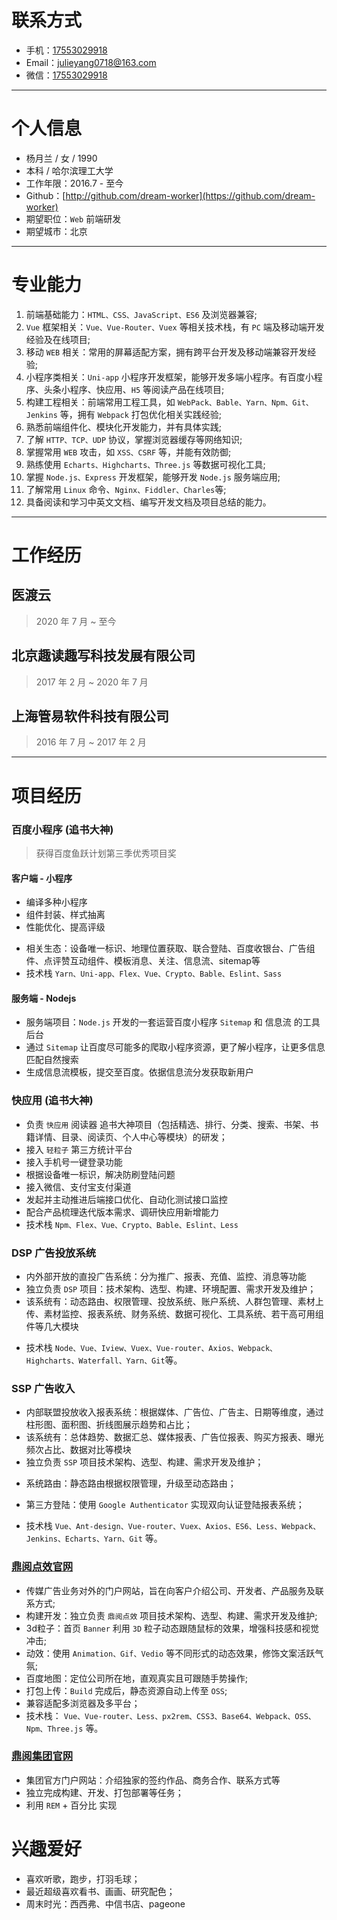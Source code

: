# 联系方式

- 手机：[17553029918](tel:17553029918)
- Email：[julieyang0718@163.com](mailto:julieyang0718@163.com)
- 微信：[17553029918](tel:17553029918)

---

# 个人信息

- 杨月兰 / 女 / 1990
- 本科 / 哈尔滨理工大学
- 工作年限：2016.7 - 至今
- Github：[http://github.com/dream-worker](https://github.com/dream-worker)
- 期望职位：`Web` 前端研发
- 期望城市：北京

---

# 专业能力

1. 前端基础能力：`HTML、CSS、JavaScript、ES6` 及浏览器兼容;
2. `Vue` 框架相关：`Vue、Vue-Router、Vuex` 等相关技术栈，有 `PC` 端及移动端开发经验及在线项目;
3. 移动 `WEB` 相关：常用的屏幕适配方案，拥有跨平台开发及移动端兼容开发经验;
4. 小程序类相关：`Uni-app` 小程序开发框架，能够开发多端小程序。有百度小程序、头条小程序、快应用、`H5` 等阅读产品在线项目;
5. 构建工程相关：前端常用工程工具，如 `WebPack、Bable、Yarn、Npm、Git、Jenkins` 等，拥有 `Webpack` 打包优化相关实践经验;
6. 熟悉前端组件化、模块化开发能力，并有具体实践;
7. 了解 `HTTP、TCP、UDP` 协议，掌握浏览器缓存等网络知识;
8. 掌握常用 `WEB` 攻击，如 `XSS、CSRF` 等，并能有效防御;
9. 熟练使用 `Echarts、Highcharts、Three.js` 等数据可视化工具;
10. 掌握 `Node.js、Express` 开发框架，能够开发 `Node.js` 服务端应用;
11. 了解常用 `Linux` 命令、`Nginx、Fiddler、Charles`等;
12. 具备阅读和学习中英文文档、编写开发文档及项目总结的能力。

---

# 工作经历

## 医渡云


> 2020 年 7 月 ~ 至今


## 北京趣读趣写科技发展有限公司


> 2017 年 2 月 ~ 2020 年 7 月


## 上海管易软件科技有限公司


> 2016 年 7 月 ~ 2017 年 2 月


---

# 项目经历

### 百度小程序 (追书大神)


> 获得百度鱼跃计划第三季优秀项目奖

<!--（uni-app可以研究下打包成其他） 支付宝微信-->

#### 客户端 - 小程序

- 编译多种小程序
- 组件封装、样式抽离
- 性能优化、提高评级
<!-- （白屏6s、接口、图片、css 等） -->
- 相关生态：设备唯一标识、地理位置获取、联合登陆、百度收银台、广告组件、点评赞互动组件、模板消息、关注、信息流、sitemap等
- 技术栈 `Yarn、Uni-app、Flex、Vue、Crypto、Bable、Eslint、Sass`

#### 服务端 - Nodejs

 - 服务端项目：`Node.js` 开发的一套运营百度小程序 `Sitemap` 和 信息流 的工具后台
 - 通过 `Sitemap` 让百度尽可能多的爬取小程序资源，更了解小程序，让更多信息匹配自然搜索
 - 生成信息流模板，提交至百度。依据信息流分发获取新用户


### 快应用 (追书大神)

- 负责 `快应用` 阅读器 追书大神项目（包括精选、排行、分类、搜索、书架、书籍详情、目录、阅读页、个人中心等模块）的研发；
- 接入 `轻粒子` 第三方统计平台
- 接入手机号一键登录功能
- 根据设备唯一标识，解决防刷登陆问题
- 接入微信、支付宝支付渠道
- 发起并主动推进后端接口优化、自动化测试接口监控
- 配合产品梳理迭代版本需求、调研快应用新增能力
- 技术栈 `Npm、Flex、Vue、Crypto、Bable、Eslint、Less`


### DSP 广告投放系统
<!--旧版： https://web.rydsp.com/home/index -->
<!-- 新版qa:https://qa-jx.rydsp.com/home/index -->

- 内外部开放的直投广告系统：分为推广、报表、充值、监控、消息等功能
- 独立负责 `DSP` 项目：技术架构、选型、构建、环境配置、需求开发及维护；
- 该系统有：动态路由、权限管理、投放系统、账户系统、人群包管理、素材上传、素材监控、报表系统、财务系统、数据可视化、工具系统、若干高可用组件等几大模块
<!--- 系统路由：静态路由根据权限管理，升级至动态路由；-->
<!--- 权限管理：管理员、运营、销售、直客、广告主、代理、测试等多种角色及权限的管理；-->
<!--- 投放系统：直客、广告主、代理、运营、管理员等对计划定向的设置、投放素材和广告位的投放；-->
<!--- 素材监控：瀑布流对投放的素材审核、监控-->
<!--- 报表系统：查阅、下载投放中的各类消耗数据，并提供数据核对-->
<!--- 充值返现：-->
<!--- 组件-->
<!--- 素材上传：vedio\image[png\jpg\jpeg\gif]显示-->
<!--- 消耗视图：双轴折线图、漏斗图直观反馈实时及时段消耗趋势和占比-->
<!--- 环境配置：配置dev、qa、pro等环境命令，分环境打包。通过Jenkins 构建，上传至机器；-->
- 技术栈 `Node、Vue、Iview、Vuex、Vue-router、Axios、Webpack、Highcharts、Waterfall、Yarn、Git`等。


### SSP 广告收入
<!-- 测试环境  https://qa-ssp-admin.dingyueads.com/login -->

- 内部联盟投放收入报表系统：根据媒体、广告位、广告主、日期等维度，通过柱形图、面积图、折线图展示趋势和占比；
- 该系统有：总体趋势、数据汇总、媒体报表、广告位报表、购买方报表、曝光频次占比、数据对比等模块
- 独立负责 `SSP` 项目技术架构、选型、构建、需求开发及维护；
<!--- 视图自适应、多页面切换更新-->
- 系统路由：静态路由根据权限管理，升级至动态路由；
<!-- - 权限管理：管理员、开发、测试、各方业务相关人员等多种角色及权限的管理； -->
- 第三方登陆：使用 `Google Authenticator` 实现双向认证登陆报表系统；
<!--- 组件：视图-->
- 技术栈 `Vue、Ant-design、Vue-router、Vuex、Axios、ES6、Less、Webpack、Jenkins、Echarts、Yarn、Git` 等。


### [鼎阅点效官网](http://dingyueads.com/)
<!-- 后更名鲸效 https://whaleffect.com/ -->

- 传媒广告业务对外的门户网站，旨在向客户介绍公司、开发者、产品服务及联系方式;
- 构建开发：独立负责 `鼎阅点效` 项目技术架构、选型、构建、需求开发及维护;
- 3d粒子：首页 `Banner` 利用 `3D` 粒子动态跟随鼠标的效果，增强科技感和视觉冲击;
- 动效：使用 `Animation、Gif、Vedio` 等不同形式的动态效果，修饰文案活跃气氛;
- 百度地图：定位公司所在地，直观真实且可跟随手势操作;
- 打包上传：`Build` 完成后，静态资源自动上传至 `OSS`;
- 兼容适配多浏览器及多平台；
- 技术栈： `Vue、Vue-router、Less、px2rem、CSS3、Base64、Webpack、OSS、Npm、Three.js` 等。

### [鼎阅集团官网](http://www.dingyuegroup.cn)

- 集团官方门户网站：介绍独家的签约作品、商务合作、联系方式等
- 独立完成构建、开发、打包部署等任务；
- 利用 `REM` + 百分比 实现


# 兴趣爱好

- 喜欢听歌，跑步，打羽毛球；
- 最近超级喜欢看书、画画、研究配色；
- 周末时光：西西弗、中信书店、pageone
